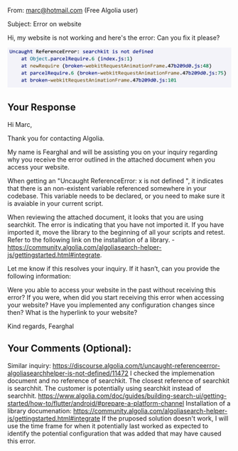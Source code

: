 From: marc@hotmail.com (Free Algolia user)

Subject: Error on website

Hi, my website is not working and here's the error:
Can you fix it please?

![error message](./error.png)

## Your Response

Hi Marc,

Thank you for contacting Algolia.

My name is Fearghal and will be assisting you on your inquiry regarding why you receive the error outlined in the attached document when you access your website.

When getting an "Uncaught ReferenceError: x is not defined ", it indicates that there is an non-existent variable referenced somewhere in your codebase. This variable needs to be declared, or you need to make sure it is avaiable in your current script.

When reviewing the attached document, it looks that you are using searchkit. The error is indicating that you have not imported it. If you have imported it, move the library to the beginning of all your scripts and retest. Refer to the following link on the installation of a library. - https://community.algolia.com/algoliasearch-helper-js/gettingstarted.html#integrate.

Let me know if this resolves your inquiry. If it hasn’t, can you provide the following information:

Were you able to access your website in the past without receiving this error?
If you were, when did you start receiving this error when accessing your website?
Have you implemented any configuration changes since then?
What is the hyperlink to your website?

Kind regards,
Fearghal

## Your Comments (Optional):

Similar inquiry: https://discourse.algolia.com/t/uncaught-referenceerror-algoliasearchhelper-is-not-defined/11472
I checked the implemenation document and no reference of searchkit. The closest reference of searchkit is searchhit. The customer is potentially using searchkit instead of searchhit. https://www.algolia.com/doc/guides/building-search-ui/getting-started/how-to/flutter/android/#prepare-a-platform-channel
Installation of a library documenation: https://community.algolia.com/algoliasearch-helper-js/gettingstarted.html#integrate
If the pruposed solution doesn't work, I will use the time frame for when it potentially last worked as expected to identify the potential configuration that was added that may have caused this error.
